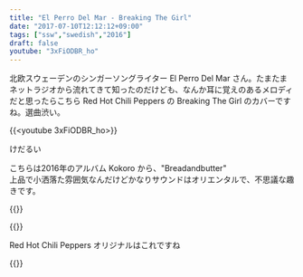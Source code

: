 ```yaml
---
title: "El Perro Del Mar - Breaking The Girl"
date: "2017-07-10T12:12:12+09:00"
tags: ["ssw","swedish","2016"]
draft: false
youtube: "3xFiODBR_ho"
---
```


北欧スウェーデンのシンガーソングライター El Perro Del Mar さん。たまたまネットラジオから流れてきて知ったのだけども、なんか耳に覚えのあるメロディだと思ったらこちら Red Hot Chili Peppers の Breaking The Girl のカバーですね。選曲渋い。

{{<youtube 3xFiODBR_ho>}}

けだるい

こちらは2016年のアルバム Kokoro から、"Breadandbutter"  
上品で小洒落た雰囲気なんだけどかなりサウンドはオリエンタルで、不思議な趣きです。

{{<youtube h7V5lnCA7DM>}}

{{<amazon B01H66YPD8>}}

Red Hot Chili Peppers オリジナルはこれですね

{{<youtube iyu04pqC8lE>}}
